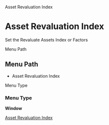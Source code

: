 
Asset Revaluation Index
# Asset Revaluation Index


Set the Revaluate Assets Index or Factors

Menu Path
## Menu Path



- Asset Revaluation Index

Menu Type
### Menu Type

**Window**


[Asset Revaluation Index](../../functional-guide/window/window-asset-revaluation-index.md)